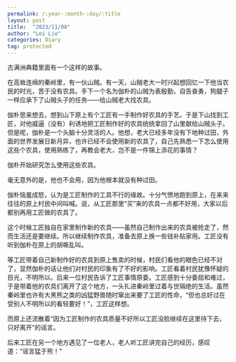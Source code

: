 ```yaml
---
permalink: /:year-:month-:day/:title
layout: post
title:  "2023/11/08"
author: "Lei Lie"
categories: Diary
tag: protected
---
```


古满洲典籍里面有一个这样的故事。

在高耸连绵的秦岭里，有一伙山贼。有一天，山贼老大一时兴起想回忆一下他当农民的时光，苦于没有农具。手下一个名为伽朴的山贼为表殷勤，自告奋勇，狗腿子一样应承下了山贼头子的任务——给山贼老大找农具。

伽朴思来想去，想到山下原上有个工匠有一手制作好农具的手艺。于是下山找到工匠，对他威逼（没有）利诱地把工匠制作好的农具统统拿回了山里献给山贼头子。但是呢，伽朴是一个头脑十分灵活的人。他想，老大已经多年没有下地种过田，外面的世界发展日新月异，也许已经不会使用新的农具了，自己先熟悉一下怎么使用这些个农具，使用熟练了，再教会老大，岂不是一件锦上添花的事情？

伽朴开始研究怎么使用这些农具。

毫无意外的是，他也不会用，因为他根本就没有种过田。

伽朴恼羞成怒，认为是工匠制作的工具不行的缘故。十分气愤地跑到原上，在来来往往的原上村民中间叫喊。说，从工匠那里“买”来的农具一点都不好用，大家以后都别再用工匠做的农具了。

这个时候工匠独自在家里制作新的农具——虽然自己制作出来的农具被抢走了，然而生活还是要继续。所以继续制作农具，准备去原上换一些钱补贴家用。工匠没有听到伽朴在原上的胡嘶乱叫。

等工匠带着自己新制作好的农具到原上售卖的时候，村民们看他的眼色已经不对了，显然伽朴的话让他们对村民的印象有了不好的影响。工匠看着村民犹豫怀疑的目光，不明所以。后来一位村民告诉了工匠事情原委。工匠感到十分委屈和难过，于是带着他的农具们离开了这个地方，一头扎进秦岭里过着与世隔绝的生活。虽然秦岭里也许有大黑熊之类的凶猛野兽随时窜出来要了工匠的性命，“但也总好过在受别人不明所以的看轻要好！”，工匠这样想。

而原上还流散着“因为工匠制作的农具质量不好所以工匠没脸继续在这里待下去，只好离开”的谣言。

后来工匠在另一个地方遇见了一位老人，老人听工匠讲完自己的经历，感叹道：“谣言猛于熊！”